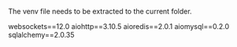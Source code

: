 The venv file needs to be extracted to the current folder.

websockets==12.0
aiohttp==3.10.5
aioredis==2.0.1
aiomysql==0.2.0
sqlalchemy==2.0.35

#